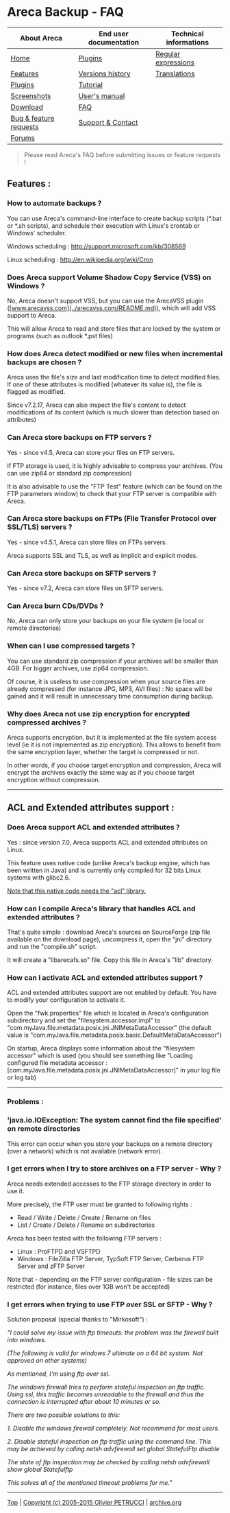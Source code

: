 # Areca Backup - FAQ

| About Areca                   | End user documentation            | Technical informations                        |
|-------------------------------|-----------------------------------|-----------------------------------------------|
| [Home](README.md)             | [Plugins](plugin_list.md)         | [Regular expressions](regex.md)               |
| [Features](features.md)       | [Versions history](history.md)    | [Translations](documentation.md#translations) |
| [Plugins](plugin_list.md)     | [Tutorial](tutorial.md)           |                                               |
| [Screenshots](screenshots.md) | [User's manual](documentation.md) |                                               |
| [Download]                    | [FAQ](faq.md)                     |                                               |
| [Bug & feature requests]      | [Support & Contact](support.md)   |                                               |
| [Forums]                      |                                   |                                               |

[Download]: https://sourceforge.net/projects/areca/files/areca-stable/
[Bug & feature requests]: https://sourceforge.net/p/areca/_list/tickets?source=navbar
[Forums]: https://sourceforge.net/projects/areca/forums


> Please read Areca's FAQ before submitting issues or feature requests !


## Features :

### How to automate backups ?

You can use Areca's command-line interface to create backup scripts (*.bat or *.sh scripts), and schedule their execution with Linux's crontab or Windows' scheduler.

Windows scheduling : http://support.microsoft.com/kb/308569

Linux scheduling : http://en.wikipedia.org/wiki/Cron


### Does Areca support Volume Shadow Copy Service (VSS) on Windows ?

No, Areca doesn't support VSS, but you can use the ArecaVSS plugin ([www.arecavss.com](../arecavss.com/README.md)), which will add VSS support to Areca.

This will allow Areca to read and store files that are locked by the system or programs (such as outlook *.pst files)


### How does Areca detect modified or new files when incremental backups are chosen ?

Areca uses the file's size and last modification time to detect modified files. If one of these attributes is modified (whatever its value is), the file is flagged as modified.

Since v7.2.17, Areca can also inspect the file's content to detect modifications of its content (which is much slower than detection based on attributes)


### Can Areca store backups on FTP servers ?

Yes - since v4.5, Areca can store your files on FTP servers.

If FTP storage is used, it is highly advisable to compress your archives. (You can use zip64 or standard zip compression)

It is also advisable to use the "FTP Test" feature (which can be found on the FTP parameters window) to check that your FTP server is compatible with Areca.


### Can Areca store backups on FTPs (File Transfer Protocol over SSL/TLS) servers ?

Yes - since v4.5.1, Areca can store files on FTPs servers.

Areca supports SSL and TLS, as well as implicit and explicit modes.


### Can Areca store backups on SFTP servers ?

Yes - since v7.2, Areca can store files on SFTP servers.


### Can Areca burn CDs/DVDs ?

No, Areca can only store your backups on your file system (ie local or remote directories)


### When can I use compressed targets ?

You can use standard zip compression if your archives will be smaller than 4GB. For bigger archives, use zip64 compression.

Of course, it is useless to use compression when your source files are already compressed (for instance JPG, MP3, AVI files) : No space will be gained and it will result in unnecessary time consumption during backup.


### Why does Areca not use zip encryption for encrypted compressed archives ?

Areca supports encryption, but it is implemented at the file system access level (ie it is not implemented as zip encryption). This allows to benefit from the same encryption layer, whether the target is compressed or not.

In other words, if you choose target encryption and compression, Areca will encrypt the archives exactly the same way as if you choose target encryption without compression.

---

## ACL and Extended attributes support :

### Does Areca support ACL and extended attributes ?

Yes : since version 7.0, Areca supports ACL and extended attributes on Linux.

This feature uses native code (unlike Areca's backup engine, which has been written in Java) and is currently only compiled for 32 bits Linux systems with glibc2.6.

<u>Note that this native code needs the "acl" library.</u>


### How can I compile Areca's library that handles ACL and extended attributes ?

That's quite simple : download Areca's sources on SourceForge (zip file available on the download page), uncompress it, open the "jni" directory and run the "compile.sh" script.

It will create a "libarecafs.so" file. Copy this file in Areca's "lib" directory.


### How can I activate ACL and extended attributes support ?

ACL and extended attributes support are not enabled by default. You have to modify your configuration to activate it.

Open the "fwk.properties" file which is located in Areca's configuration subdirectory and set the "filesystem.accessor.impl" to "com.myJava.file.metadata.posix.jni.JNIMetaDataAccessor" (the default value is "com.myJava.file.metadata.posix.basic.DefaultMetaDataAccessor")

On startup, Areca displays some information about the "filesystem accessor" which is used (you should see something like "Loading configured file metadata accessor : [com.myJava.file.metadata.posix.jni.JNIMetaDataAccessor]" in your log file or log tab)

---

### Problems :

### 'java.io.IOException: The system cannot find the file specified' on remote directories

This error can occur when you store your backups on a remote directory (over a network) which is not available (network error).


### I get errors when I try to store archives on a FTP server - Why ?

Areca needs extended accesses to the FTP storage directory in order to use it.

More precisely, the FTP user must be granted to following rights :
- Read / Write / Delete / Create / Rename on files
- List / Create / Delete / Rename on subdirectories

Areca has been tested with the following FTP servers :
- Linux : ProFTPD and VSFTPD
- Windows : FileZilla FTP Server, TypSoft FTP Server, Cerberus FTP Server and zFTP Server

Note that - depending on the FTP server configuration - file sizes can be restricted (for instance, files over 1GB won't be accepted)


### I get errors when trying to use FTP over SSL or SFTP - Why ?

Solution proposal (special thanks to "Mirkosoft") :

_"I could solve my issue with ftp timeouts: the problem was the firewall built into windows._

_(The following is valid for windows 7 ultimate on a 64 bit system. Not approved on other systems)_


_As mentioned, I'm using ftp over ssl._

_The windows firewall tries to perform stateful inspection on ftp traffic. Using ssl, this traffic becomes unreadable to the firewall and thus the connection is interrupted after about 10 minutes or so._


_There are two possible solutions to this:_

_1. Disable the windows firewall completely.
Not recommend for most users._

_2. Disable stateful inspection on ftp traffic using the command line.
This may be achieved by calling netsh advfirewall set global StatefulFtp disable_


_The state of ftp inspection may be checked by calling netsh advfirewall show global Statefulftp_

_This solves all of the mentioned timeout problems for me."_


---

[Top] | [Copyright (c) 2005-2015 Olivier PETRUCCI] | [archive.org]

[Top]: #areca-backup---faq "Go to top of the document"
[Copyright (c) 2005-2015 Olivier PETRUCCI]: https://areca-backup.org/faq.php "Visit the original resource"
[archive.org]: http://web.archive.org/web/20150912034048/http://www.areca-backup.org/faq.php "Visit the original resource at archive.org"